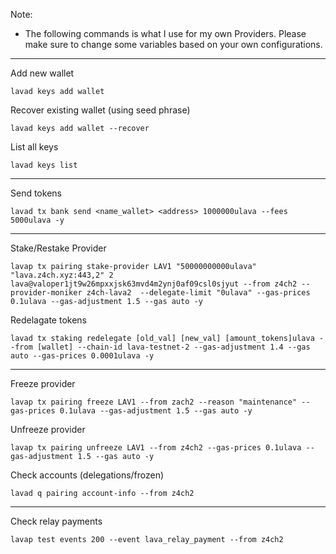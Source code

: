 Note: 

* The following commands is what I use for my own Providers. Please make sure to change some variables based on your own configurations.

**********
Add new wallet
```
lavad keys add wallet
```
Recover existing wallet (using seed phrase)
```
lavad keys add wallet --recover
```
List all keys
```
lavad keys list
```
**********

Send tokens
```
lavad tx bank send <name_wallet> <address> 1000000ulava --fees 5000ulava -y
```
**********
Stake/Restake Provider
```
lavap tx pairing stake-provider LAV1 "50000000000ulava" "lava.z4ch.xyz:443,2" 2 lava@valoper1jt9w26mpxxjsk63mvd4m2ynj0af09csl0sjyut --from z4ch2 --provider-moniker z4ch-lava2  --delegate-limit "0ulava" --gas-prices 0.1ulava --gas-adjustment 1.5 --gas auto -y
```
Redelagate tokens
```
lavad tx staking redelegate [old_val] [new_val] [amount_tokens]ulava --from [wallet] --chain-id lava-testnet-2 --gas-adjustment 1.4 --gas auto --gas-prices 0.0001ulava -y
```
**********
Freeze provider
```
lavap tx pairing freeze LAV1 --from zach2 --reason "maintenance" --gas-prices 0.1ulava --gas-adjustment 1.5 --gas auto -y
```
Unfreeze provider
```
lavap tx pairing unfreeze LAV1 --from z4ch2 --gas-prices 0.1ulava --gas-adjustment 1.5 --gas auto -y
```
Check accounts (delegations/frozen)
```
lavad q pairing account-info --from z4ch2
```
**********
Check relay payments
```
lavap test events 200 --event lava_relay_payment --from z4ch2
```
